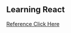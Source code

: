 ## Learning React

[Reference Click Here](https://devahoy.com/blog/2018/02/learn-react-with-create-react-app/)
